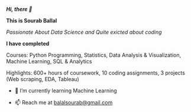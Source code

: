 ***Hi, there 👋***

**This is Sourab Ballal**

*Passionate About Data Science and Quite exicted about coding*

**I have completed** 

Courses: Python Programming, Statistics, Data Analysis & Visualization, Machine Learning, SQL & Analytics

Highlights: 600+ hours of coursework, 10 coding assignments, 3 projects (Web scraping, EDA, Tableau)

- 🌱 I’m currently learning Machine Learning

- 📫 Reach me at balalsourab@gmail.com

<!--
**SourabBallal/SourabBallal** is a ✨ _special_ ✨ repository because its `README.md` (this file) appears on your GitHub profile.

Here are some ideas to get you started:

- 🔭 I’m currently working on ...
- 🌱 I’m currently learning ...
- 👯 I’m looking to collaborate on ...
- 🤔 I’m looking for help with ...
- 💬 Ask me about ...
- 📫 How to reach me: ...
- 😄 Pronouns: ...
- ⚡ Fun fact: ...
-->
